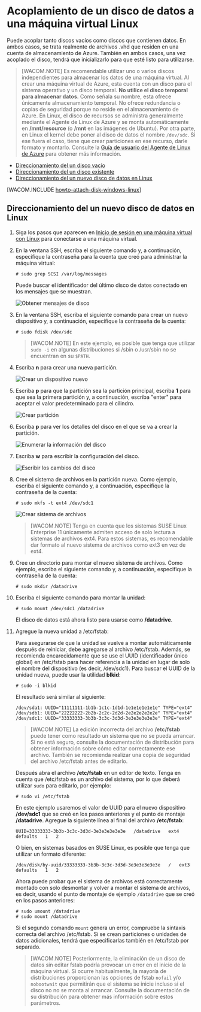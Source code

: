 <properties linkid="manage-linux-howto-attach-a-disk" urlDisplayName="Attach a disk" pageTitle="Attach a disk to a virtual machine running Linux in Azure" metaKeywords="disk VM Azure, initialize new disk Azure, initialize disk Azure Linux, attaching empty disk Azure" description="Learn how to attach a data disk to an Azure virtual machine and initialize it so it's ready for use." metaCanonical="http://www.windowsazure.com/es-es/manage/windows/how-to-guides/attach-a-disk/" services="virtual-machines" documentationCenter="" title="" authors="kathydav" solutions="" manager="timlt" editor="tysonn" />

<tags ms.service="virtual-machines" ms.workload="infrastructure-services" ms.tgt_pltfrm="vm-linux" ms.devlang="na" ms.topic="article" ms.date="7/29/2014" ms.author="kathydav" />

# Acoplamiento de un disco de datos a una máquina virtual Linux

Puede acoplar tanto discos vacíos como discos que contienen datos. En ambos casos, se trata realmente de archivos .vhd que residen en una cuenta de almacenamiento de Azure. También en ambos casos, una vez acoplado el disco, tendrá que inicializarlo para que esté listo para utilizarse.

> [WACOM.NOTE] Es recomendable utilizar uno o varios discos independientes para almacenar los datos de una máquina virtual. Al crear una máquina virtual de Azure, esta cuenta con un disco para el sistema operativo y un disco temporal. **No utilice el disco temporal para almacenar datos.** Como señala su nombre, esta ofrece únicamente almacenamiento temporal. No ofrece redundancia o copias de seguridad porque no reside en el almacenamiento de Azure.
> En Linux, el disco de recursos se administra generalmente mediante el Agente de Linux de Azure y se monta automáticamente en **/mnt/resource** (o **/mnt** en las imágenes de Ubuntu). Por otra parte, en Linux el kernel debe poner al disco de datos el nombre `/dev/sdc`. Si ese fuera el caso, tiene que crear particiones en ese recurso, darle formato y montarlo. Consulte la [Guía de usuario del Agente de Linux de Azure][Guía de usuario del Agente de Linux de Azure] para obtener más información.

-   [Direccionamiento del un disco vacío][Direccionamiento del un disco vacío]
-   [Direccionamiento del un disco existente][Direccionamiento del un disco existente]
-   [Direccionamiento del un nuevo disco de datos en Linux][Direccionamiento del un nuevo disco de datos en Linux]

[WACOM.INCLUDE [howto-attach-disk-windows-linux](../includes/howto-attach-disk-windows-linux.md)]

## <span id="initializeinlinux"></span></a>Direccionamiento del un nuevo disco de datos en Linux

1.  Siga los pasos que aparecen en [Inicio de sesión en una máquina virtual con Linux][Inicio de sesión en una máquina virtual con Linux] para conectarse a una máquina virtual.

2.  En la ventana SSH, escriba el siguiente comando y, a continuación, especifique la contraseña para la cuenta que creó para administrar la máquina virtual:

        # sudo grep SCSI /var/log/messages

    Puede buscar el identificador del último disco de datos conectado en los mensajes que se muestran.

    ![Obtener mensajes de disco][Obtener mensajes de disco]

3.  En la ventana SSH, escriba el siguiente comando para crear un nuevo dispositivo y, a continuación, especifique la contraseña de la cuenta:

        # sudo fdisk /dev/sdc

    > [WACOM.NOTE] En este ejemplo, es posible que tenga que utilizar `sudo -i` en algunas distribuciones si /sbin o /usr/sbin no se encuentran en su `$PATH`.

4.  Escriba **n** para crear una nueva partición.

    ![Crear un dispositivo nuevo][Crear un dispositivo nuevo]

5.  Escriba **p** para que la partición sea la partición principal, escriba **1** para que sea la primera partición y, a continuación, escriba "enter" para aceptar el valor predeterminado para el cilindro.

    ![Crear partición][Crear partición]

6.  Escriba **p** para ver los detalles del disco en el que se va a crear la partición.

    ![Enumerar la información del disco][Enumerar la información del disco]

7.  Escriba **w** para escribir la configuración del disco.

    ![Escribir los cambios del disco][Escribir los cambios del disco]

8.  Cree el sistema de archivos en la partición nueva. Como ejemplo, escriba el siguiente comando y, a continuación, especifique la contraseña de la cuenta:

        # sudo mkfs -t ext4 /dev/sdc1

    ![Crear sistema de archivos][Crear sistema de archivos]

    > [WACOM.NOTE] Tenga en cuenta que los sistemas SUSE Linux Enterprise 11 únicamente admiten acceso de solo lectura a sistemas de archivos ext4. Para estos sistemas, es recomendable dar formato al nuevo sistema de archivos como ext3 en vez de ext4.

9.  Cree un directorio para montar el nuevo sistema de archivos. Como ejemplo, escriba el siguiente comando y, a continuación, especifique la contraseña de la cuenta:

        # sudo mkdir /datadrive

10. Escriba el siguiente comando para montar la unidad:

        # sudo mount /dev/sdc1 /datadrive

    El disco de datos está ahora listo para usarse como **/datadrive**.

11. Agregue la nueva unidad a /etc/fstab:

    Para asegurarse de que la unidad se vuelve a montar automáticamente después de reiniciar, debe agregarse al archivo /etc/fstab. Además, se recomienda encarecidamente que se use el UUID (identificador único global) en /etc/fstab para hacer referencia a la unidad en lugar de solo el nombre del dispositivo (es decir, /dev/sdc1). Para buscar el UUID de la unidad nueva, puede usar la utilidad **blkid**:

        # sudo -i blkid

    El resultado será similar al siguiente:

        /dev/sda1: UUID="11111111-1b1b-1c1c-1d1d-1e1e1e1e1e1e" TYPE="ext4"
        /dev/sdb1: UUID="22222222-2b2b-2c2c-2d2d-2e2e2e2e2e2e" TYPE="ext4"
        /dev/sdc1: UUID="33333333-3b3b-3c3c-3d3d-3e3e3e3e3e3e" TYPE="ext4"

    > [WACOM.NOTE] La edición incorrecta del archivo **/etc/fstab** puede tener como resultado un sistema que no se pueda arrancar. Si no está seguro, consulte la documentación de distribución para obtener información sobre cómo editar correctamente ese archivo. También se recomienda realizar una copia de seguridad del archivo /etc/fstab antes de editarlo.

    Después abra el archivo **/etc/fstab** en un editor de texto. Tenga en cuenta que /etc/fstab es un archivo del sistema, por lo que deberá utilizar `sudo` para editarlo, por ejemplo:

        # sudo vi /etc/fstab

    En este ejemplo usaremos el valor de UUID para el nuevo dispositivo **/dev/sdc1** que se creó en los pasos anteriores y el punto de montaje **/datadrive**. Agregue la siguiente línea al final del archivo **/etc/fstab**:

        UUID=33333333-3b3b-3c3c-3d3d-3e3e3e3e3e3e   /datadrive   ext4   defaults   1   2

    O bien, en sistemas basados en SUSE Linux, es posible que tenga que utilizar un formato diferente:

        /dev/disk/by-uuid/33333333-3b3b-3c3c-3d3d-3e3e3e3e3e3e   /   ext3   defaults   1   2

    Ahora puede probar que el sistema de archivos está correctamente montado con solo desmontar y volver a montar el sistema de archivos, es decir, usando el punto de montaje de ejemplo `/datadrive` que se creó en los pasos anteriores:

        # sudo umount /datadrive
        # sudo mount /datadrive

    Si el segundo comando `mount` genera un error, compruebe la sintaxis correcta del archivo /etc/fstab. Si se crean particiones o unidades de datos adicionales, tendrá que especificarlas también en /etc/fstab por separado.

    > [WACOM.NOTE] Posteriormente, la eliminación de un disco de datos sin editar fstab podría provocar un error en el inicio de la máquina virtual. Si ocurre habitualmente, la mayoría de distribuciones proporcionan las opciones de fstab `nofail` y/o `nobootwait` que permitirán que el sistema se inicie incluso si el disco no no se monta al arrancar. Consulte la documentación de su distribución para obtener más información sobre estos parámetros.

  [Guía de usuario del Agente de Linux de Azure]: http://www.windowsazure.com/es-es/manage/linux/how-to-guides/linux-agent-guide/
  [Direccionamiento del un disco vacío]: #attachempty
  [Direccionamiento del un disco existente]: #attachexisting
  [Direccionamiento del un nuevo disco de datos en Linux]: #initializeinlinux
  [howto-attach-disk-windows-linux]: ../includes/howto-attach-disk-windows-linux.md
  [Inicio de sesión en una máquina virtual con Linux]: ../virtual-machines-linux-how-to-log-on/
  [Obtener mensajes de disco]: ./media/virtual-machines-linux-how-to-attach-disk/DiskMessages.png
  [Crear un dispositivo nuevo]: ./media/virtual-machines-linux-how-to-attach-disk/DiskPartition.png
  [Crear partición]: ./media/virtual-machines-linux-how-to-attach-disk/DiskCylinder.png
  [Enumerar la información del disco]: ./media/virtual-machines-linux-how-to-attach-disk/DiskInfo.png
  [Escribir los cambios del disco]: ./media/virtual-machines-linux-how-to-attach-disk/DiskWrite.png
  [Crear sistema de archivos]: ./media/virtual-machines-linux-how-to-attach-disk/DiskFileSystem.png
